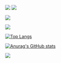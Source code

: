 <img src="https://img.shields.io/badge/java-007396?style=flat-square&logo=Java&logoColor=000000"/>          <img src="https://img.shields.io/badge/C-A8B9CC?style=flat-square&logo=C&logoColor=000000"/> 

<a href="https://www.instagram.com/hyooooo03/"><img src="https://img.shields.io/badge/instagram-ff69b4?style=flat-square&logo=instagram&logoColor=000000"/>
 
<a href="https://velog.io/@rkdgyfla"><img src="https://img.shields.io/badge/Velog-3DDC84?style=flat-square&logo=Blogger&logoColor=white"/></a>

[![Top Langs](https://github-readme-stats.vercel.app/api/top-langs/?username=Hyorimkang)](https://github.com/Hyorimkang/github-readme-stats)

[![Anurag's GitHub stats](https://github-readme-stats.vercel.app/api?username=Hyorimkang)](https://github.com/Hyorimkang/github-readme-stats)

 <img src="http://mazandi.herokuapp.com/api?handle={Hyorimkang}&theme=warm"/>
